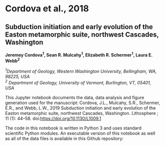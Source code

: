 # Cordova et al., 2018

## Subduction initiation and early evolution of the Easton metamorphic suite, northwest Cascades, Washington

**Jeremey Cordova<sup>1</sup>, Sean R. Mulcahy<sup>1</sup>, Elizabeth R. Schermer<sup>1</sup>, Laura E. Webb<sup>2</sup>**

*<sup>1</sup>Department of Geology, Western Washington University, Bellingham, WA, 98225, USA*  
*<sup>2</sup> Department of Geology, University of Vermont, Burlington, VT, 05401, USA*

This Jupyter notebook documents the data, data analysis and figure generation used for the manuscript: 
Cordova, J.L., Mulcahy, S.R., Schermer, E.R., and Webb, L.W., 2019 Subduction initiation and early evolution of the Easton
metamorphic suite, northwest Cascades, Washington. Lithosphere ; 11 (1): 44–58. doi:https://doi.org/10.1130/L1009.1

The code in this notebook is written in Python 3 and uses standard scientific Python modules.  An executable version of this notebook as well as all of the data files is available in this Github repository: 
